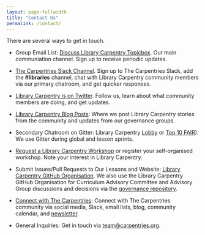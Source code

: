 ```yaml
---
layout: page-fullwidth
title: "Contact Us"
permalink: /contact/
---
```


There are several ways to get in touch.  

* Group Email List: [Discuss Library Carpentry Topicbox](https://carpentries.topicbox.com/groups/discuss-library-carpentry). Our main communiation channel. Sign up to receive periodic updates.

* [The Carpentries Slack Channel](https://swc-slack-invite.herokuapp.com). Sign up to The Carpentries Slack, add the **#libraries** channel, chat with Library Carpentry community members via our primary chatroom, and get quicker responses.

* [Library Carpentry is on Twitter](https://twitter.com/LibCarpentry). Follow us, learn about what community members are doing, and get updates.

* [Library Carpentry Blog Posts](https://librarycarpentry.org/blog/): Where we post Library Carpentry stories from the community and updates from our governance groups.

* Secondary Chatroom on Gitter:  Library Carpentry [Lobby](https://gitter.im/LibraryCarpentry/Lobby) or [Top 10 FAIR](https://gitter.im/LibraryCarpentry/Top10FAIR)). We use Gitter during global and lesson sprints.

* [Request a Library Carpentry Workshop](https://amy.carpentries.org/forms/workshop/) or register your self-organised workshop. Note your interest in Library Carpentry.

* Submit Issues/Pull Requests to Our Lessons and Website: [Library Carpentry GitHub Organisation](https://github.com/LibraryCarpentry). We also use the Library Carpentry GitHub Organisation for Curriculum Advisory Committee and Advisory Group discussions and decisions via the [governance repository](https://github.com/LibraryCarpentry/governance).

* [Connect with The Carpentries](https://carpentries.org/connect/): Connect with The Carpentries community via social media, Slack, email lists, blog, community calendar, and [newsletter](https://carpentries.org/newsletter/). 

* General Inquiries: Get in touch via [team@carpentries.org](mailto:team@carpentries.org).
